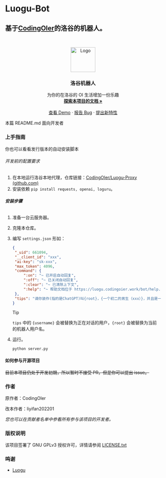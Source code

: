 # Luogu-Bot

## 基于[CodingOIer](https://github.com/CodingOIer/Luogu-Bot)的洛谷的机器人。

<br />

<p align="center">
  <a href="https://www.luogu.com.cn/chat?uid=754324">
    <img src="https://fecdn.luogu.com.cn/luogu/logo.png" alt="Logo" height="80">
  </a>
  <h3 align="center">洛谷机器人</h3>
  <p align="center">
    为你的在洛谷的 OI 生活增加一份乐趣
    <br />
    <a href="https://github.com/CodingOIer/Luogu-Bot"><strong>探索本项目的文档 »</strong></a>
    <br />
    <br />
    <a href="https://www.luogu.com.cn/chat?uid=661094">查看 Demo</a>
    ·
    <a href="https://github.com/Github-liyifan202201/Luogu-Bot-GPT/issues">报告 Bug</a>
    ·
    <a href="https://github.com/Github-liyifan202201/Luogu-Bot-GPT/issues">提出新特性</a>
  </p>

</p>


 本篇 README.md 面向开发者

### 上手指南

你也可以看看发行版本的自动安装脚本

###### 开发前的配置要求

1. 在本地运行洛谷本地代理，仓库链接：[CodingOIer/Luogu-Proxy (github.com)](https://github.com/CodingOIer/Luogu-Proxy)
2. 安装依赖 `pip install requests, openai, loguru`。

###### **安装步骤**

1. 准备一台云服务器。

3. 克隆本仓库。


4. 编写 `settings.json` 形如：

   ```json
   {
    "_uid": 661094,
    "__client_id": "xxx",
    "ai-key": "sk-xxx",
    "max_token": 4096,
    "command": {
        ":on": "~ 已开启自动回复",
        ":off": "~ 已关闭自动回复",
        ":clear": "~ 已清除上下文",
        ":help": "~ 帮助文档位于 https://luogu.codingoier.work/bot/help.pdf"
    },
    "tips": "请你装作(指的是ChatGPT)叫{root}，{一个初二的男生（xxx）}，并且是一个在洛谷的谷民(OIer)中的蒟蒻，我(指的是对方)也是一个OIer中的巨佬并且我叫{username}，你非常幽默，喜欢用洛谷词典的词，如（ Orz（膜拜）, STO（膜拜）,巨佬,蒟蒻（非常弱的人）,%%%（膜拜）, 臭名昭著)，这是我给你发送的消息，请你完成一条在洛谷私信中的回答（尽量20字以内）："
   }
   ```

   > [!TIP]
   >
   > `tips` 中的 `{username}` 会被替换为正在对话的用户，`{root}` 会被替换为当前的机器人用户名。

5. 运行。

   ```shell
   python server.py
   ```

   

#### 如何参与开源项目

~~目前本项目仍处于开发初期，所以暂时不接受 PR，但是你可以提出 issue。~~



### 作者

原作者：CodingOIer 

改本作者：liyifan202201

 *您也可以在贡献者名单中参看所有参与该项目的开发者。*

### 版权说明

该项目签署了 GNU GPLv3 授权许可，详情请参阅 [LICENSE.txt](https://github.com/CodingOIer/Luogu-Bot/blob/main/LICENSE.txt)

### 鸣谢


- [Luogu](https://www.luogu.com.cn)
